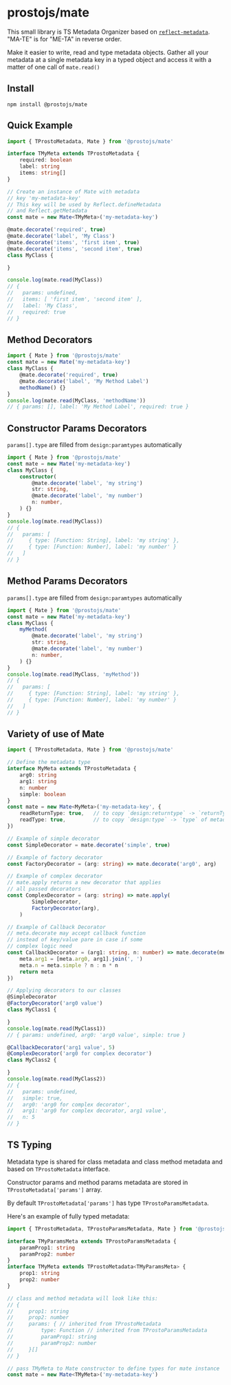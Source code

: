 # prostojs/mate

This small library is TS Metadata Organizer based on [`reflect-metadata`](https://github.com/rbuckton/reflect-metadata). "MA-TE" is for "ME-TA" in reverse order.

Make it easier to write, read and type metadata objects. Gather all your metadata at a single metadata key in a typed object and access it with a matter of one call of `mate.read()`

## Install

`npm install @prostojs/mate`

## Quick Example

```ts
import { TProstoMetadata, Mate } from '@prostojs/mate'

interface TMyMeta extends TProstoMetadata {
    required: boolean
    label: string
    items: string[]
}

// Create an instance of Mate with metadata 
// key 'my-metadata-key'
// This key will be used by Reflect.defineMetadata
// and Reflect.getMetadata
const mate = new Mate<TMyMeta>('my-metadata-key')

@mate.decorate('required', true)
@mate.decorate('label', 'My Class')
@mate.decorate('items', 'first item', true)
@mate.decorate('items', 'second item', true)
class MyClass {

}

console.log(mate.read(MyClass))
// {
//   params: undefined,
//   items: [ 'first item', 'second item' ],
//   label: 'My Class',
//   required: true
// }
```

## Method Decorators

```ts
import { Mate } from '@prostojs/mate'
const mate = new Mate('my-metadata-key')
class MyClass {
    @mate.decorate('required', true)
    @mate.decorate('label', 'My Method Label')
    methodName() {}
}
console.log(mate.read(MyClass, 'methodName'))
// { params: [], label: 'My Method Label', required: true }
```

## Constructor Params Decorators

`params[].type` are filled from `design:paramtypes` automatically

```ts
import { Mate } from '@prostojs/mate'
const mate = new Mate('my-metadata-key')
class MyClass {
    constructor(
        @mate.decorate('label', 'my string')
        str: string,
        @mate.decorate('label', 'my number')
        n: number,
    ) {}
}
console.log(mate.read(MyClass))
// {
//   params: [
//     { type: [Function: String], label: 'my string' },
//     { type: [Function: Number], label: 'my number' }
//   ]
// }
```

## Method Params Decorators

`params[].type` are filled from `design:paramtypes` automatically

```ts
import { Mate } from '@prostojs/mate'
const mate = new Mate('my-metadata-key')
class MyClass {
    myMethod(
        @mate.decorate('label', 'my string')
        str: string,
        @mate.decorate('label', 'my number')
        n: number,
    ) {}
}
console.log(mate.read(MyClass, 'myMethod'))
// {
//   params: [
//     { type: [Function: String], label: 'my string' },
//     { type: [Function: Number], label: 'my number' }
//   ]
// }
```

## Variety of use of Mate

```ts
import { TProstoMetadata, Mate } from '@prostojs/mate'

// Define the metadata type
interface MyMeta extends TProstoMetadata {
    arg0: string
    arg1: string
    n: number
    simple: boolean
}
const mate = new Mate<MyMeta>('my-metadata-key', {
    readReturnType: true,   // to copy `design:returntype` -> `returnType` of metadata object
    readType: true,         // to copy `design:type` -> `type` of metadata object
})

// Example of simple decorator
const SimpleDecorator = mate.decorate('simple', true)

// Example of factory decorator
const FactoryDecorator = (arg: string) => mate.decorate('arg0', arg)

// Example of complex decorator
// mate.apply returns a new decorator that applies
// all passed decorators
const ComplexDecorator = (arg: string) => mate.apply(
        SimpleDecorator,
        FactoryDecorator(arg),
    )

// Example of Callback Decorator
// meta.decorate may accept callback function
// instead of key/value pare in case if some
// complex logic need
const CallbackDecorator = (arg1: string, n: number) => mate.decorate(meta => {
    meta.arg1 = [meta.arg0, arg1].join(', ')
    meta.n = meta.simple ? n : n * n
    return meta
})

// Applying decorators to our classes
@SimpleDecorator
@FactoryDecorator('arg0 value')
class MyClass1 {

}
console.log(mate.read(MyClass1))
// { params: undefined, arg0: 'arg0 value', simple: true }

@CallbackDecorator('arg1 value', 5)
@ComplexDecorator('arg0 for complex decorator')
class MyClass2 {

}
console.log(mate.read(MyClass2))
// {
//   params: undefined,
//   simple: true,
//   arg0: 'arg0 for complex decorator',
//   arg1: 'arg0 for complex decorator, arg1 value',
//   n: 5
// }
```

## TS Typing

Metadata type is shared for class metadata and class method metadata and based on `TProstoMetadata` interface.

Constructor params and method params metadata are stored in `TProstoMetadata['params']` array.

By default `TProstoMetadata['params']` has type `TProstoParamsMetadata`.

Here's an example of fully typed metadata:
```ts
import { TProstoMetadata, TProstoParamsMetadata, Mate } from '@prostojs/mate'

interface TMyParamsMeta extends TProstoParamsMetadata {
    paramProp1: string
    paramProp2: number
}
interface TMyMeta extends TProstoMetadata<TMyParamsMeta> {
    prop1: string
    prop2: number
}

// class and method metadata will look like this:
// {
//     prop1: string
//     prop2: number
//     params: { // inherited from TProstoMetadata
//         type: Function // inherited from TProstoParamsMetadata
//         paramProp1: string
//         paramProp2: number
//     }[]
// }

// pass TMyMeta to Mate constructor to define types for mate instance
const mate = new Mate<TMyMeta>('my-metadata-key')
```